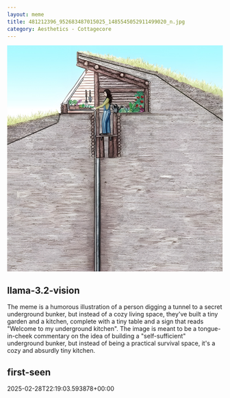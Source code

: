 ```yaml
---
layout: meme
title: 481212396_952683487015025_1485545052911499020_n.jpg
category: Aesthetics - Cottagecore
---
```


<div markdown="0"><a href="481212396_952683487015025_1485545052911499020_n.jpg"><img class="photo" src="481212396_952683487015025_1485545052911499020_n.jpg" /></a>

<h2>llama-3.2-vision</h2>
<p title="Llama-3.2-Vision-11B is a really good model that probably gets the visual details right but doesn't understand literary or media references, and often fails to accurately represent the physical arrangement of objects and the implied relationships between the objects.">The meme is a humorous illustration of a person digging a tunnel to a secret underground bunker, but instead of a cozy living space, they&#x27;ve built a tiny garden and a kitchen, complete with a tiny table and a sign that reads &quot;Welcome to my underground kitchen&quot;. The image is meant to be a tongue-in-cheek commentary on the idea of building a &quot;self-sufficient&quot; underground bunker, but instead of being a practical survival space, it&#x27;s a cozy and absurdly tiny kitchen.</p>

<h2>first-seen</h2>
<p title="Because Git doesn't preserve file modification times, this metadata file contains the file's modification time when it was added to the library.">2025-02-28T22:19:03.593878+00:00</p>

</div>

